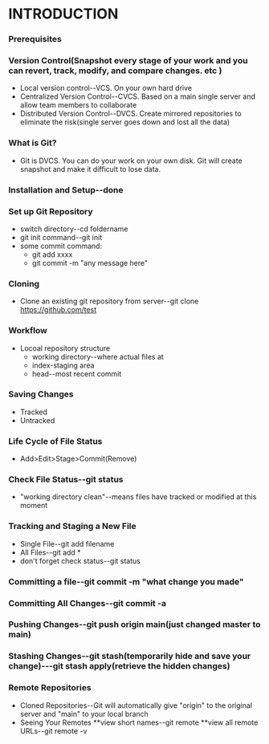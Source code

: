 # INTRODUCTION
### Prerequisites
### Version Control(Snapshot every stage of your work and you can revert, track, modify, and compare changes. etc )
* Local version control--VCS. On your own hard drive
* Centralized Version Control--CVCS. Based on a main single server and allow team members to collaborate
* Distributed Version Control--DVCS. Create mirrored repositories to eliminate the risk(single server goes down and lost all the data)
### What is Git?
* Git is DVCS. You can do your work on your own disk. Git will create snapshot and make it difficult to lose data.
### Installation and Setup--done
### Set up Git Repository
* switch directory--cd foldername
* git init command--git init
* some commit command:
  * git add xxxx
  * git commit -m "any message here"
### Cloning
* Clone an existing git repository from server--git clone https://github.com/test
### Workflow
* Locoal repository structure
  * working directory--where actual files at
  * index-staging area
  * head--most recent commit
### Saving Changes
* Tracked
* Untracked
### Life Cycle of File Status
* Add>Edit>Stage>Commit(Remove)
### Check File Status--git status
* "working directory clean"--means files have tracked or modified at this moment
### Tracking and Staging a New File
* Single File--git add filename
* All Files--git add *
* don't forget check status--git status
### Committing a file--git commit -m "what change you made"
### Committing All Changes--git commit -a
### Pushing Changes--git push origin main(just changed master to main)
### Stashing Changes--git stash(temporarily hide and save your change)---git stash apply(retrieve the hidden changes)
### Remote Repositories
* Cloned Repositories--Git will automatically give "origin" to the original server and "main" to your local branch
* Seeing Your Remotes
  **view short names--git remote
  **view all remote URLs--git remote -v









